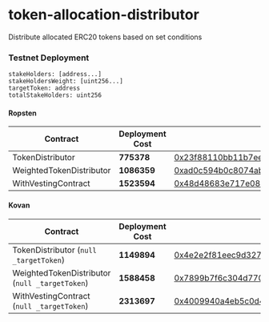 # token-allocation-distributor
Distribute allocated ERC20 tokens based on set conditions

### Testnet Deployment

```
stakeHolders: [address...]  
stakeHoldersWeight: [uint256...]
targetToken: address
totalStakeHolders: uint256
```

#### Ropsten  

|Contract| Deployment Cost | Address |
|-|-| --|
|TokenDistributor| **775378** | [0x23f88110bb11b7eeb72d1e31ad204d42312033ca](https://ropsten.etherscan.io/address/0x23f88110bb11b7eeb72d1e31ad204d42312033ca)|  
|WeightedTokenDistributor| **1086359** |[0xad0c594b0c8074ab4de2b0c26d86e228307b52f6](https://ropsten.etherscan.io/address/0xad0c594b0c8074ab4de2b0c26d86e228307b52f6)|  
|WithVestingContract| **1523594** |[0x48d48683e717e08d46ca45885950e9de3bac8478](https://ropsten.etherscan.io/address/0x48d48683e717e08d46ca45885950e9de3bac8478)|


#### Kovan  

|Contract| Deployment Cost | Address |
|-|-| --|
|TokenDistributor (`null _targetToken`)| **1149894** | [0x4e2e2f81eec9d327ac87a4263c3bf95b06176915](https://kovan.etherscan.io/address/0x4e2e2f81eec9d327ac87a4263c3bf95b06176915)|  
|WeightedTokenDistributor (`null _targetToken`)| **1588458** |[0x7899b7f6c304d770300aed4fdab46c9a90892391](https://kovan.etherscan.io/address/0x7899b7f6c304d770300aed4fdab46c9a90892391)|  
|WithVestingContract (`null _targetToken`)| **2313697** |[0x4009940a4eb5c0d431d5c24f77ad8f97c5e36ec0](https://ropsten.etherscan.io/address/0x4009940a4eb5c0d431d5c24f77ad8f97c5e36ec0)|

